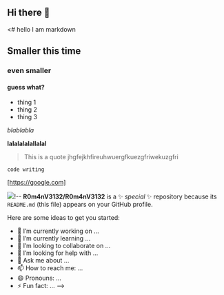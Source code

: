 ## Hi there 👋

<# hello I am markdown
## Smaller this time
### even smaller
#### guess what?

- thing 1
- thing 2
- thing 3

*blablabla*

**lalalalalallalal**

> This is a quote
>jhgfejkhfireuhwuergfkuezgfriwekuzgfri


```code writing```

[https://google.com]

![](https://ph-files.imgix.net/82dd8414-603b-4e82-8f82-5349fa3f3bfd.jpeg?auto=compress&codec=mozjpeg&cs=strip&auto=format&w=476&h=720&fit=max&dpr=1)!--
**R0m4nV3132/R0m4nV3132** is a ✨ _special_ ✨ repository because its `README.md` (this file) appears on your GitHub profile.

Here are some ideas to get you started:

- 🔭 I’m currently working on ...
- 🌱 I’m currently learning ...
- 👯 I’m looking to collaborate on ...
- 🤔 I’m looking for help with ...
- 💬 Ask me about ...
- 📫 How to reach me: ...
- 😄 Pronouns: ...
- ⚡ Fun fact: ...
-->

